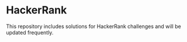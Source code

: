 # HackerRank
This repository includes solutions for HackerRank challenges and will be updated frequently.
